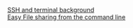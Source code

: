[SSH and terminal background](https://www.drinchev.com/blog/ssh-and-terminal-background/) \
[Easy File sharing from the command line](https://transfer.sh/)
